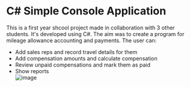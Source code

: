 # C# Simple Console Application

This is a first year shcool project made in collaboration with 3 other students. It's developed using C#.
The aim was to create a program for mileage allowance accounting and payments. 
The user can: 
- Add sales reps and record travel details for them
- Add compensation amounts and calculate compensation
- Review unpaid compensations and mark them as paid
- Show reports <br>
![image](https://user-images.githubusercontent.com/77398611/161417368-deebf70f-328b-405f-ae3e-64a39432c210.png)
